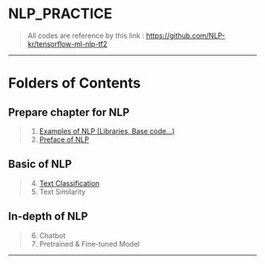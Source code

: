﻿
# NLP_PRACTICE

> All codes are reference by this link : https://github.com/NLP-kr/tensorflow-ml-nlp-tf2

---

# Folders of Contents 

## Prepare chapter for NLP 

> 1. [Examples of NLP (Libraries, Base code...)](https://github.com/whitekun91/NLP_Samples/tree/master/1.NLP_PREP)
> 2. [Preface of NLP](https://github.com/whitekun91/NLP_Samples/tree/master/2.NLP_PREF)

## Basic of NLP

> 4. [Text Classification](https://github.com/whitekun91/NLP_Samples/tree/master/3.NLP_CLASSIFY)
> 5. Text Similarity

## In-depth of NLP

> 6. Chatbot 
> 7. Pretrained & Fine-tuned Model

---
